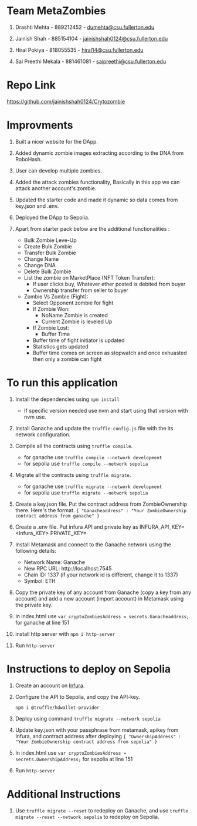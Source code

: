# Team MetaZombies

1. Drashti Mehta - 889212452 - dumehta@csu.fullerton.edu

2. Jainish Shah - 885154104 - jainishshah0124@csu.fullerton.edu

3. Hiral Pokiya - 818055535 - hiral14@csu.fullerton.edu

4. Sai Preethi Mekala - 881461081 - saipreethi@csu.fullerton.edu

# Repo Link

https://github.com/jainishshah0124/Crytozombie

# Improvments

1. Built a nicer website for the DApp.

2. Added dynamic zombie images extracting according to the DNA from RoboHash.

3. User can develop multiple zombies. 

4. Added the attack zombies functionality, Basically in this app we can attack another account's zombie.

5. Updated the starter code and made it dynamic so data comes from key.json and .env.

6. Deployed the DApp to Sepolia.
   
7. Apart from starter pack below are the additional functionalities :
    - Bulk Zombie Leve-Up
    - Create Bulk Zombie
    - Transfer Bulk Zombie
    - Change Name
    - Change DNA
    - Delete Bulk Zombie
    - List the zombie on MarketPlace (NFT Token Transfer):
        - If user clicks buy, Whatever ether posted is debited from buyer
        - Ownership transfer from seller to buyer
    - Zombie Vs Zombie (Fight):
        - Select Opponent zombie for fight
        - If Zombie Won:
            - NoName Zombie is created
            - Current Zombie is leveled Up
        - If Zombie Lost:
            - Buffer Time 
        - Buffer time of fight initiator is updated
        - Statistics gets updated
        - Buffer time comes on screen as stopwatch and once exhuasted then only a zombie can fight


# To run this application

1. Install the dependencies using `npm install`
    - If specific version needed use nvm and start using that version with nvm use.

2. Install Ganache and update the `truffle-config.js` file with the its network configuration.

3. Compile all the contracts using `truffle compile`.
    - for ganache use `truffle compile --network development`
    - for sepolia use `truffle compile --network sepolia`

4. Migrate all the contracts using `truffle migrate`.
    - for ganache use `truffle migrate --network development`
    - for sepolia use `truffle migrate --network sepolia`

5. Create a key.json file. Put the contract address from ZombieOwnership there. Here's the format.
   `{
    "Ganacheaddress" : "Your ZombieOwnership contract address from ganache"
   }`

6. Create a .env file. Put infura API and private key as
    INFURA_API_KEY=<Infura_KEY>
    PRIVATE_KEY=<API>

7. Install Metamask and connect to the Ganache network using the following details:
    - Network Name: Ganache
    - New RPC URL: http://localhost:7545
    - Chain ID: 1337 (if your network id is different, change it to 1337)
    - Symbol: ETH

8. Copy the private key of any account from Ganache (copy a key from any account) and add a new account (import account) in Metamask using the private key.

9. In index.html use `var cryptoZombiesAddress = secrets.Ganacheaddress;` for ganache at line 151

10. install http server with `npm i http-server`

11. Run `http-server`



# Instructions to deploy on Sepolia

1. Create an account on [Infura](https://www.infura.io/).
2. Configure the API to Sepolia, and copy the API-key.

    `npm i @truffle/hdwallet-provider`

3. Deploy using command `truffle migrate --network sepolia`

4. Update key.json with your passphrase from metamask, apikey from Infura, and contract address after deploying
    `{
        "OwnershipAddress" : "Your ZombieOwnership contract address from sepolia"
    }`

5. In index.html use `var cryptoZombiesAddress = secrets.OwnershipAddress;` for sepolia at line 151

6. Run `http-server`

# Additional Instructions

1. Use `truffle migrate --reset` to redeploy on Ganache, and use `truffle migrate --reset --network sepolia` to redeploy on Sepolia.
